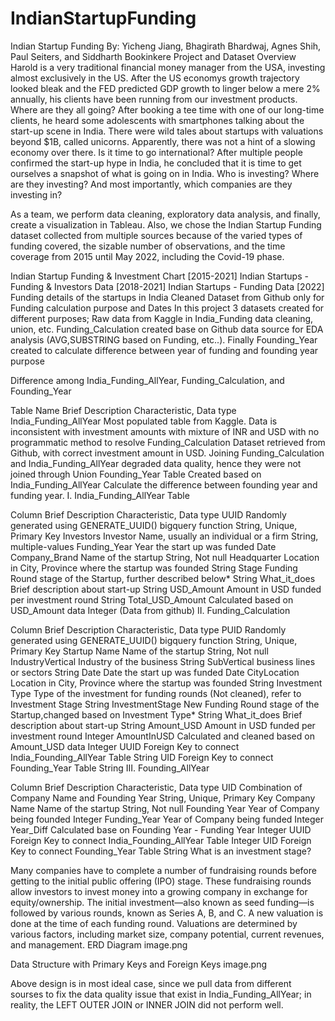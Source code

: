 # IndianStartupFunding
Indian Startup Funding
By: Yicheng Jiang, Bhagirath Bhardwaj, Agnes Shih, Paul Seiters, and Siddharth Bookinkere
Project and Dataset Overview
Harold is a very traditional financial money manager from the USA, investing almost exclusively in the US. After the US economys growth trajectory looked bleak and the FED predicted GDP growth to linger below a mere 2% annually, his clients have been running from our investment products. Where are they all going? After booking a tee time with one of our long-time clients, he heard some adolescents with smartphones talking about the start-up scene in India. There were wild tales about startups with valuations beyond $1B, called unicorns. Apparently, there was not a hint of a slowing economy over there. Is it time to go international? After multiple people confirmed the start-up hype in India, he concluded that it is time to get ourselves a snapshot of what is going on in India. Who is investing? Where are they investing? And most importantly, which companies are they investing in?

As a team, we perform data cleaning, exploratory data analysis, and finally, create a visualization in Tableau. Also, we chose the Indian Startup Funding dataset collected from multiple sources because of the varied types of funding covered, the sizable number of observations, and the time coverage from 2015 until May 2022, including the Covid-19 phase.

Indian Startup Funding & Investment Chart [2015-2021]
Indian Startups - Funding & Investors Data [2018-2021]
Indian Startups - Funding Data [2022]
Funding details of the startups in India
Cleaned Dataset from Github only for Funding calculation purpose and Dates
In this project 3 datasets created for different purposes; Raw data from Kaggle in India_Funding data cleaning, union, etc. Funding_Calculation created base on Github data source for EDA analysis (AVG,SUBSTRING based on Funding, etc..). Finally Founding_Year created to calculate difference between year of funding and founding year purpose

Difference among India_Funding_AllYear, Funding_Calculation, and Founding_Year

Table Name	Brief Description	Characteristic, Data type
India_Funding_AllYear	Most populated table from Kaggle.	Data is inconsistent with investment amounts with mixture of INR and USD with no programmatic method to resolve
Funding_Calculation	Dataset retrieved from Github, with correct investment amount in USD.	Joining Funding_Calculation and India_Funding_AllYear degraded data quality, hence they were not joined through Union
Founding_Year	Table Created based on India_Funding_AllYear	Calculate the difference between founding year and funding year.
I. India_Funding_AllYear Table

Column	Brief Description	Characteristic, Data type
UUID	Randomly generated using GENERATE_UUID() bigquery function	String, Unique, Primary Key
Investors	Investor Name, usually an individual or a firm	String, multiple-values
Funding_Year	Year the start up was funded	Date
Company_Brand	Name of the startup	String, Not null
Headquarter	Location in City, Province where the startup was founded	String
Stage	Funding Round stage of the Startup, further described below*	String
What_it_does	Brief description about start-up	String
USD_Amount	Amount in USD funded per investment round	String
Total_USD_Amount	Calculated based on USD_Amount data	Integer (Data from github)
II. Funding_Calculation

Column	Brief Description	Characteristic, Data type
PUID	Randomly generated using GENERATE_UUID() bigquery function	String, Unique, Primary Key
Startup Name	Name of the startup	String, Not null
IndustryVertical	Industry of the business	String
SubVertical	business lines or sectors	String
Date	Date the start up was funded	Date
CityLocation	Location in City, Province where the startup was founded	String
Investment Type	Type of the investment for funding rounds (Not cleaned), refer to Investment Stage	String
InvestmentStage	New Funding Round stage of the Startup,changed based on Investment Type*	String
What_it_does	Brief description about start-up	String
Amount_USD	Amount in USD funded per investment round	Integer
AmountInUSD	Calculated and cleaned based on Amount_USD data	Integer
UUID	Foreign Key to connect India_Founding_AllYear Table	String
UID	Foreign Key to connect Founding_Year Table	String
III. Founding_AllYear

Column	Brief Description	Characteristic, Data type
UID	Combination of Company Name and Founding Year	String, Unique, Primary Key
Company Name	Name of the startup	String, Not null
Founding Year	Year of Company being founded	Integer
Funding_Year	Year of Company being funded	Integer
Year_Diff	Calculated base on Founding Year - Funding Year	Integer
UUID	Foreign Key to connect India_Founding_AllYear Table	Integer
UID	Foreign Key to connect Founding_Year Table	String
What is an investment stage?

Many companies have to complete a number of fundraising rounds before getting to the initial public offering (IPO) stage.
These fundraising rounds allow investors to invest money into a growing company in exchange for equity/ownership.
The initial investment—also known as seed funding—is followed by various rounds, known as Series A, B, and C.
A new valuation is done at the time of each funding round. Valuations are determined by various factors, including market size, company potential, current revenues, and management.
ERD Diagram image.png

Data Structure with Primary Keys and Foreign Keys image.png

Above design is in most ideal case, since we pull data from different sourses to fix the data quality issue that exist in India_Funding_AllYear; in reality, the LEFT OUTER JOIN or INNER JOIN did not perform well.

